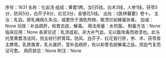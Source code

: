 序号：1631
名称：化岩汤
组成：黄耆1两，当归5钱，白术3钱，人参1钱，茯苓5分，防风5分，白芥子8分，红花3分，金银花5钱。
出处：《医林纂要》卷十。
主治：乳岩。即乳痈病久失治，或更伤于酒色热物，致溃烂如蜂窠状者。
加减：None
功效：补血疏肝，和胃去痰，解毒。
用法用量：水煎服。
制备方法：None
临床应用：None
各家论述：乳溃成岩，非大补气血，无以能攻毒而收溃也。此与托里黄耆汤法同，但主经行肝胃耳。防风、白芥子、红花皆行肝，参、术、茯苓皆主脾胃。乳房属胃，乳头属肝，宜补血疏肝，佐以和胃去痰解毒之品，庶血气复而证可愈。
用药禁忌：None
附注：None
